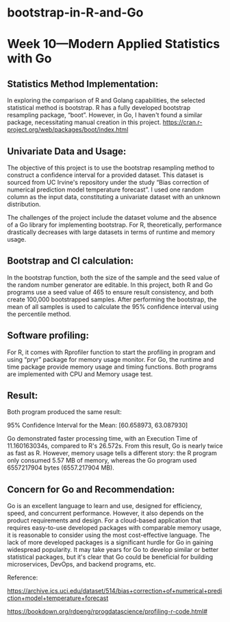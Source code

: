 # bootstrap-in-R-and-Go

# Week 10—Modern Applied Statistics with Go

## Statistics Method Implementation:
In exploring the comparison of R and Golang capabilities, the selected statistical method is bootstrap. R has a fully developed bootstrap resampling package, “boot”. However, in Go, I haven't found a similar package, necessitating manual creation in this project.
https://cran.r-project.org/web/packages/boot/index.html

## Univariate Data and Usage:
The objective of this project is to use the bootstrap resampling method to construct a confidence interval for a provided dataset. This dataset is sourced from UC Irvine's repository under the study “Bias correction of numerical prediction model temperature forecast”. I used one random column as the input data, constituting a univariate dataset with an unknown distribution.

The challenges of the project include the dataset volume and the absence of a Go library for implementing bootstrap. For R, theoretically, performance drastically decreases with large datasets in terms of runtime and memory usage.

## Bootstrap and CI calculation:

In the bootstrap function, both the size of the sample and the seed value of the random number generator are editable. In this project, both R and Go programs use a seed value of 465 to ensure result consistency, and both create 100,000 bootstrapped samples. After performing the bootstrap, the mean of all samples is used to calculate the 95% confidence interval using the percentile method.

## Software profiling:

For R, it comes with Rprofiler function to start the profiling in program and using “pryr” package for memory usage monitor. For Go, the runtime and time package provide memory usage and timing functions. Both programs are implemented with CPU and Memory usage test.

## Result:

Both program produced the same result: 

95% Confidence Interval for the Mean: [60.658973, 63.087930]

Go demonstrated faster processing time, with an Execution Time of 11.160163034s, compared to R's 26.572s. From this result, Go is nearly twice as fast as R. However, memory usage tells a different story: the R program only consumed 5.57 MB of memory, whereas the Go program used 6557217904 bytes (6557.217904 MB).

## Concern for Go and Recommendation:

Go is an excellent language to learn and use, designed for efficiency, speed, and concurrent performance. However, it also depends on the product requirements and design. For a cloud-based application that requires easy-to-use developed packages with comparable memory usage, it is reasonable to consider using the most cost-effective language. The lack of more developed packages is a significant hurdle for Go in gaining widespread popularity. It may take years for Go to develop similar or better statistical packages, but it's clear that Go could be beneficial for building microservices, DevOps, and backend programs, etc.


Reference:

https://archive.ics.uci.edu/dataset/514/bias+correction+of+numerical+prediction+model+temperature+forecast

https://bookdown.org/rdpeng/rprogdatascience/profiling-r-code.html#
